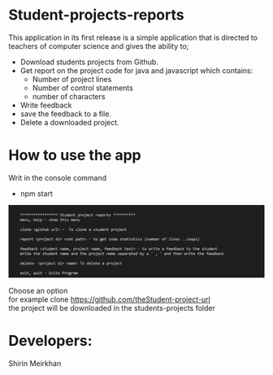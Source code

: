 # Student-projects-reports
This application in its first release is a simple application that is directed to teachers of computer science and gives the ability to;  
+ Download students projects from Github.
+ Get report on the project code for java and javascript which contains:  
  + Number of project lines
  + Number of control statements
  + number of characters
+ Write feedback
+ save the feedback to a file.
+ Delete a downloaded project.

# How to use the app 
Writ in the console command  
  + npm start  

![Menu](img/menu.png "Project output")  

Choose an option  
 for example 
 clone https://github.com/theStudent-project-url  
 the project will be downloaded in the students-projects folder  


# Developers:
 Shirin Meirkhan

